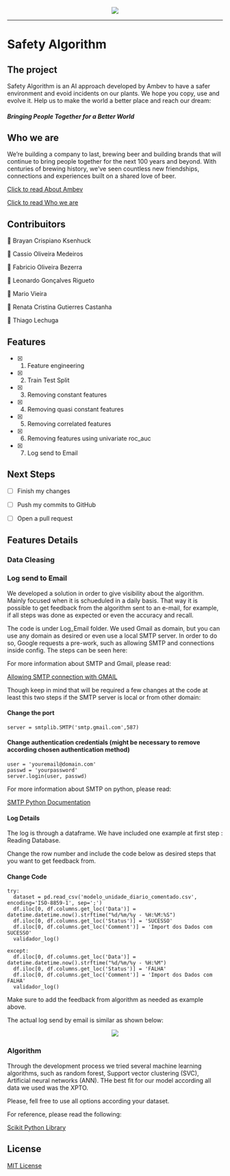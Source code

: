<div align="center">
  <img src="https://pictshare.net/y3kkqa.png">
</div>

-----------------
# Safety Algorithm

## The project

Safety Algorithm is an AI approach developed by Ambev to have a safer environment and evoid incidents on our plants.
We hope you copy, use and evolve it. Help us to make the world a better place and reach our dream:

#### *Bringing People Together for a Better World*

## Who we are

We’re building a company to last, brewing beer and building brands that will continue to bring people together for the next 100 years and beyond. With centuries of brewing history, we’ve seen countless new friendships, connections and experiences built on a shared love of beer.

[Click to read About Ambev](https://www.ambev.com.br/sobre/)

[Click to read Who we are](https://www.ab-inbev.com/who-we-are.html)
  
## Contribuitors

:beer: Brayan Crispiano Ksenhuck

:beer: Cassio Oliveira Medeiros

:beer: Fabricio Oliveira Bezerra

:beer: Leonardo Gonçalves Rigueto

:beer: Mario Vieira 

:beer: Renata Cristina Gutierres Castanha

:beer: Thiago Lechuga

## Features

- [x] 1) Feature engineering

- [x] 2) Train Test Split

- [x] 3) Removing constant features

- [x] 4) Removing quasi constant features

- [x] 5) Removing correlated features

- [x] 6) Removing features using univariate roc_auc

- [x] 7) Log send to Email

## Next Steps

- [ ] Finish my changes

- [ ] Push my commits to GitHub

- [ ] Open a pull request

## Features Details

### Data Cleasing

### Log send to Email

We developed a solution in order to give visibility about the algorithm. Mainly focused when it is schueduled in a daily basis. That way it is possible to get feedback from the algorithm sent to an e-mail, for example, if all steps was done as expected or even the accuracy and recall.
  
The code is under Log_Email folder. We used Gmail as domain, but you can use any domain as desired or even use a local SMTP server. In order to do so, Google requests a pre-work, such as allowing SMTP and connections inside config. The steps can be seen here:

For more information about SMTP and Gmail, please read:

[Allowing SMTP connection with GMAIL](https://support.google.com/a/answer/2956491) 

Though keep in mind that will be required a few changes at the code at least this two steps if the SMTP server is local or from other domain:
  
#### Change the port
```
server = smtplib.SMTP('smtp.gmail.com',587)
```

#### Change authentication credentials (might be necessary to remove according chosen authentication method)
```
user = 'youremail@domain.com'
passwd = 'yourpassword'
server.login(user, passwd)
```
For more information about SMTP on python, please read:

[SMTP Python Documentation](https://docs.python.org/3/library/smtplib.html)

#### Log Details

The log is through a dataframe. We have included one example at first step : Reading Database. 

Change the row number and include the code below as desired steps that you want to get feedback from.

#### Change Code

```
try: 
  dataset = pd.read_csv('modelo_unidade_diario_comentado.csv', encoding='ISO-8859-1', sep=';')
  df.iloc[0, df.columns.get_loc('Data')] = datetime.datetime.now().strftime("%d/%m/%y - %H:%M:%S")
  df.iloc[0, df.columns.get_loc('Status')] = 'SUCESSO'
  df.iloc[0, df.columns.get_loc('Comment')] = 'Import dos Dados com SUCESSO'
  validador_log()
  
except:
  df.iloc[0, df.columns.get_loc('Data')] = datetime.datetime.now().strftime("%d/%m/%y - %H:%M")
  df.iloc[0, df.columns.get_loc('Status')] = 'FALHA'
  df.iloc[0, df.columns.get_loc('Comment')] = 'Import dos Dados com FALHA'
  validador_log()
```
Make sure to add the feedback from algorithm as needed as example above.

The actual log send by email is similar as shown below:
  
<div align="center">
  <img src="https://pictshare.net/goynzm.png">
</div>

### Algorithm

Through the development process we tried several machine learning algorithms, such as random forest, Support vector clustering (SVC), Artificial neural networks (ANN). THe best fit for our model according all data we used was the XPTO.

Please, fell free to use all options according your dataset.

For reference, please read the following:

[Scikit Python Library](https://scikit-learn.org/stable/supervised_learning.html#supervised-learning)

## License

[MIT License](LICENSE)
